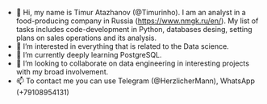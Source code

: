- 👋 Hi, my name is Timur Atazhanov (@Timurinho). I am an analyst in a food-producing company in Russia (https://www.nmgk.ru/en/). 
My list of tasks includes code-development in Python, databases desing, setting plans on sales operations and its analysis.
- 👀 I’m interested in everything that is related to the Data science.
- 🌱 I’m currently deeply learning PostgreSQL.
- 💞️ I’m looking to collaborate on data engineering in interesting projects with my broad involvement.
- 📫 To contact me you can use Telegram (@HerzlicherMann), WhatsApp (+79108954131)

<!---
Timurinho/Timurinho is a ✨ special ✨ repository because its `README.md` (this file) appears on your GitHub profile.
You can click the Preview link to take a look at your changes.
--->
